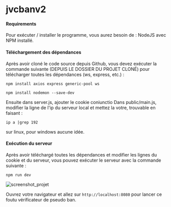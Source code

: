 # jvcbanv2

#### Requirements
Pour exécuter / installer le programme, vous aurez besoin de :
NodeJS avec NPM installé.

#### Téléchargement des dépendances
Après avoir cloné le code source depuis Github, vous devez exécuter la commande suivante (DEPUIS LE DOSSIER DU PROJET CLONÉ) pour télécharger toutes les dépendances (ws, express, etc.) :
```
npm install axios express generic-pool ws
```
```
npm install nodemon --save-dev
```

Ensuite dans server.js, ajouter le cookie coniunctio
Dans public/main.js, modifier la ligne de l'ip du serveur local et mettez la votre, trouvable en faisant :

```
ip a |grep 192
```
sur linux, pour windows aucune idée.


#### Exécution du serveur
Après avoir téléchargé toutes les dépendances et modifier les lignes du cookie et du serveur, vous pouvez exécuter le serveur avec la commande suivante :
```
npm run dev
```
![screenshot_projet](https://image.noelshack.com/fichiers/2023/02/6/1673704923-ppppp.png)

Ouvrez votre navigateur et allez sur `http://localhost:8080` pour lancer ce foutu vérificateur de pseudo ban.
